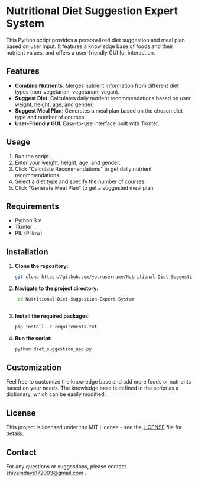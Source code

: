 # Nutritional Diet Suggestion Expert System

This Python script provides a personalized diet suggestion and meal plan based on user input. It features a knowledge base of foods and their nutrient values, and offers a user-friendly GUI for interaction.

## Features

- **Combine Nutrients**: Merges nutrient information from different diet types (non-vegetarian, vegetarian, vegan).
- **Suggest Diet**: Calculates daily nutrient recommendations based on user weight, height, age, and gender.
- **Suggest Meal Plan**: Generates a meal plan based on the chosen diet type and number of courses.
- **User-Friendly GUI**: Easy-to-use interface built with Tkinter.

## Usage

1. Run the script.
2. Enter your weight, height, age, and gender.
3. Click "Calculate Recommendations" to get daily nutrient recommendations.
4. Select a diet type and specify the number of courses.
5. Click "Generate Meal Plan" to get a suggested meal plan.

## Requirements

- Python 3.x
- Tkinter
- PIL (Pillow)

## Installation

1. **Clone the repository:**
   ```bash
   git clone https://github.com/yourusername/Nutritional-Diet-Suggestion-Expert-System.git
   
2. **Navigate to the project directory:**
   ```bash
    cd Nutritional-Diet-Suggestion-Expert-System
     
3. **Install the required packages:**
   ```bash
   pip install -r requirements.txt
   
4. **Run the script:**
   ```bash
   python diet_suggestion_app.py

## Customization

Feel free to customize the knowledge base and add more foods or nutrients based on your needs. The knowledge base is defined in the script as a dictionary, which can be easily modified.

## License

This project is licensed under the MIT License - see the [LICENSE](LICENSE) file for details.

## Contact

For any questions or suggestions, please contact shivamdave172003@gmail.com .
